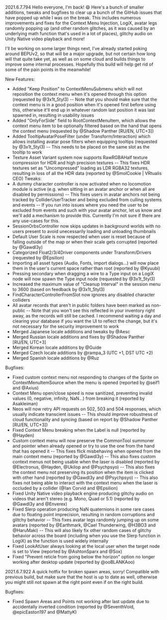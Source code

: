 2021.6.7.794
Hello everyone, I'm back! :smile: Here's a bunch of smaller additions, tweaks and bugfixes to clear up a bunch of the GitHub issues that have popped up while I was on the break. This includes numerous improvements and fixes for the Context Menu Injection, LogiX, avatar legs randomly popping up (and other random glitches, as it was caused by an underlying math function that's used in a lot of places), glitchy audio on Unity Native video playback and more!

I'll be working on some larger things next, I've already started poking around BEPUv2, so that will be a major upgrade, but not certain how long will that quite take yet, as well as on some cloud and builds things to improve some internal processes. Hopefully this build will help get rid of some of the pain points in the meanwhile!

New Features:
- Added "Keep Position" to ContextMenuSubmenu which will not reposition the context menu when it's opened through this option (requested by @3x1t_5tyl3)
-- Note that you should make sure that the context menu is in a good position when it's opened first before using this, otherwise it'll end up in whatever random last position it was last spawned in, resulting in usability issues
- Added "OnlyForSide" field to RootContextMenuItem, which allows the context menu item to be optionally filtered based on the hand that opens the context menu (requested by @Shadow Panther [RU/EN, UTC+3])
- Added TooltipAvatarPoseFilter (under Transform/Interaction) which allows installing avatar pose filters when equipping tooltips (requested by @3x1t_5tyl3)
-- This needs to be placed on the same slot as the tooltip to work
- Texture Asset Variant system now supports RawRGBAHalf texture compression for HDR and high precision textures
-- This fixes HDR textures set as "Uncompressed" loading as LDR RGBA32 textures, resulting in loss of all the HDR data (reported by @SmolCookie | VRtualis CEO)
Tweaks:
- A dummy character controller is now activated when no locomotion module is active (e.g. when sitting in an avatar anchor or when all are disabled by permissions)
-- This fixes users in avatar anchors not being tracked by ColliderUserTracker and being excluded from culling systems and events
-- If you run into issues where you need the user to be excluded from events and such with your avatar anchor, let us know and we'll add a mechanism to provide this. Currently I'm not sure if there are any use-cases for this.
- SessionOrbsController now skips updates in background worlds with no users present to avoid unecessarily loading and unloading thumbnails
- Default User Scale is now respected when user is reset because of falling outside of the map or when their scale gets corrupted (reported by @Gawdl3y)
- Categorized Float2/3/4Driver components under Transform/Drivers (requested by @Epsilion)
- Importing all asset types (Audio, Fonts, import dialogs...) will now place them in the user's current space rather than root (reported by @Kyuubi)
- Pressing secondary when dragging a wire to a Type input on a LogiX node will now spawn the Type input node (requested by @3x1t_5tyl3)
- Increased the maximum value of "Cleanup Interval" in the session menu to 3600 (based on feedback by @3x1t_5tyl3)
- FindCharacterControllerFromSlot now ignores any disabled character colliders
- All avatar records that aren't in public folders have been marked as non-public
-- Note that you won't see this reflected in your inventory right away, as the records will still be cached. I recommend waiting a day and clearing your database if you want the UI to reflect the change, but it's not necessary for the security improvement to work
- Merged Japanese locale additions and tweaks by @Aesc
- Merged Russian locale additions and fixes by @Shadow Panther [RU/EN, UTC+3]
- Merged Korean locale additions by @Guide
- Merged Czech locale additions by @rampa_3 (UTC +1, DST UTC +2)
- Merged Spanish locale additions by @Ruz

Bugfixes:
- Fixed custom context menu not responding to changes of the Sprite on ContextMenuItemSource when the menu is opened (reported by @seif1 and @Axius)
- Context Menu open/close speed is now sanitized, preventing invalid values (0, negative, infinity, NaN...) from breaking it (reported by Asakleiman)
- Neos will now retry API requests on 502, 503 and 504 responses, which usually indicate transcient issues
-- This should improve robustness of cloud functionality and syncing (based on report by @Shadow Panther [RU/EN, UTC+3])
- Fixed Context Menu breaking when the Label is null (reported by @Hayden)
- Custom context menu will now preserve the CommonTool summoner and pointer when already opened or try to use the one from the hand that has opened it
-- This fixes flick misbehaving when opened from the main context menu (reported by @Gawdl3y)
-- This also fixes custom context menus not being usable when the laser is disabled (reported by @Electronus, @Hayden, @Ukilop and @Psychpsyo)
-- This also fixes the context menu not preserving its position when the item is clicked with other hand (reported by @Gawdl3y and @Psychpsyo)
-- This also fixes not being able to interact with the context menu when the laser is occluded by a collider (@Ian Corvid and @Epsilion)
- Fixed Unity Native video playback engine producing glitchy audio on videos that aren't stereo (e.g. Mono, Quad or 5.1) (reported by @Gawdl3y and @Enverex)
- Fixed Slerp operation producing NaN quaternions in some rare cases due to floating point imprecision, resulting in random corruptions and glitchy behavior
-- This fixes avatar legs randomly jumping up on some avatars (reported by @Earthmark, @Cael Thunderwing, @H3BO3 and @HaruMaki)
-- This will also likely fix other random cases of glitchy behavior across the board (including when you use the Slerp function in LogiX) as the function is used widely internally
- Fixed LookAtUser always looking at the local user when the target node is set to View (reported by @AshtonSparx and @Sox)
- Fixed "Prevent reticle from going below the horizon" option no longer working after desktop update (reported by @ooBLANKAoo)

2021.6.7.922
A quick hotfix for broken spawn areas, sorry! Compatible with previous build, but make sure that the host is up to date as well, otherwise you might still not spawn at the right point even if on the right build.

Bugfixes:
- Fixed Spawn Areas and Points not working after last update due to accidentally inverted condition (reported by @SeventhVoid, @epicEaston197 and @MattyK)